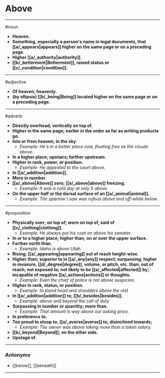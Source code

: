 # Above
---
#noun
- **Heaven.**
- **Something, especially a person's name in legal documents, that [[a/_appears|appears]] higher on the same page or on a preceding page.**
- **Higher [[a/_authority|authority]].**
- **[[b/_betterment|Betterment]], raised status or [[c/_condition|condition]].**
---
#adjective
- **Of heaven; heavenly.**
- **(by ellipsis) [[b/_being|Being]] located higher on the same page or on a preceding page.**
---
#adverb
- **Directly overhead; vertically on top of.**
- **Higher in the same page; earlier in the order as far as writing products go.**
- **Into or from heaven; in the sky.**
	- _Example: He's in a better place now, floating free as the clouds above._
- **In a higher place; upstairs; farther upstream.**
- **Higher in rank, power, or position.**
	- _Example: He appealed to the court above._
- **In [[a/_addition|addition]].**
- **More in number.**
- **[[a/_above|Above]] zero; [[a/_above|above]] freezing.**
	- _Example: It was a cold day at only 5 above._
- **On the upper half or the dorsal surface of an [[a/_animal|animal]].**
	- _Example: The sparrow I saw was rufous above and off-white below._
---
#preposition
- **Physically over; on top of; worn on top of, said of [[c/_clothing|clothing]].**
	- _Example: He always put his coat on above his sweater._
- **In or to a higher place; higher than; on or over the upper surface.**
- **Farther north than.**
	- _Example: Idaho is above Utah._
- **Rising; [[a/_appearing|appearing]] out of reach height-wise.**
- **Higher than; superior to in [[a/_any|any]] respect; surpassing; higher in measure, [[d/_degree|degree]], volume, or pitch, etc. than; out of reach; not exposed to; not likely to be [[a/_affected|affected]] by; incapable of negative [[a/_actions|actions]] or thoughts.**
	- _Example: Even the chief of police is not above suspicion._
- **Higher in rank, status, or position.**
	- _Example: to stand head and shoulders above the rest_
- **In [[a/_addition|addition]] to; [[b/_besides|besides]].**
	- _Example: above and beyond the call of duty_
- **Surpassing in number or quantity; more than.**
	- _Example: That amount is way above our asking price._
- **In preference to.**
- **Too proud to stoop to; [[a/_averse|averse]] to; disinclined towards;**
	- _Example: The owner was above taking more than a token salary._
- **[[b/_beyond|Beyond]]; on the other side.**
- **Upstage of.**
---
### Antonyms
- [[below]], [[beneath]]
---
